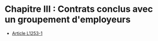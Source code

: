 # Chapitre III : Contrats conclus avec un groupement d'employeurs

* [Article L1253-1](./LEGIARTI000028698745.md)
